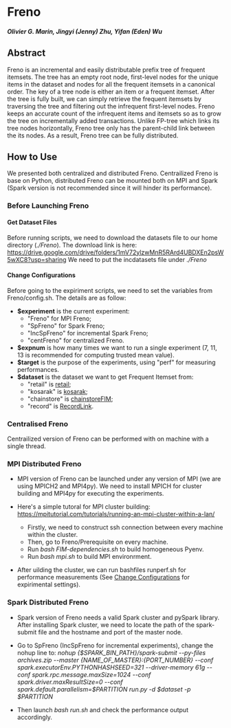 # Freno
##### Olivier G. Marin, Jingyi (Jenny) Zhu, Yifan (Eden) Wu

<a name="Abs"></a>
## Abstract
  Freno is an incremental and easily distributable prefix tree of frequent itemsets. The tree has an empty root node, first-level nodes for the unique items in the dataset and nodes for all the frequent itemsets in a canonical order. The key of a tree node is either an item or a frequent itemset. After the tree is fully built, we can simply retrieve the frequent itemsets by traversing the tree and filtering out the infrequent first-level nodes. Freno keeps an accurate count of the infrequent items and itemsets so as to grow the tree on incrementally added transactions. Unlike FP-tree which links its tree nodes horizontally, Freno tree only has the parent-child link between the its nodes. As a result, Freno tree can be fully distributed.

## How to Use
  We presented both centralized and distributed Freno. Centrailized Freno is base on Python, distributed Freno can be mounted both on MPI and Spark (Spark version is not recommended since it will hinder its performance). 

### Before Launching Freno

<a name="DS"></a>
#### Get Dataset Files
  Before running scripts, we need to download the datasets file to our home directory (_./Freno_). 
  The download link is here: https://drive.google.com/drive/folders/1mV72ylzwMnR5RArd4UBDXEn2psW5wXC8?usp=sharing
  We need to put the incdatasets file under _./Freno_

  
<a name="Config"></a>
#### Change Configurations
  Before going to the expiriment scripts, we need to set the variables from Freno/config.sh. The details are as follow:
   * **$experiment** is the current experiment: 
     + "Freno" for MPI Freno; 
     + "SpFreno" for Spark Freno; 
     + "IncSpFreno" for incremental Spark Freno; 
     + "centFreno" for centralized Freno.
   * **$expnum** is how many times we want to run a single experiment (7, 11, 13 is recommended for computing trusted mean value).
   * **$target** is the purpose of the experiments, using "perf" for measuring performances.
   * **$dataset** is the dataset we want to get Frequent Itemset from: 
     + "retail" is [retail](http://www.philippe-fournier-viger.com/spmf/datasets/retail.txt);
     + "kosarak" is [kosarak](http://www.philippe-fournier-viger.com/spmf/datasets/kosarak.dat);
     + "chainstore" is [chainstoreFIM](http://www.philippe-fournier-viger.com/spmf/datasets/chainstoreFIM.txt);
     + "record" is [RecordLink](http://www.philippe-fournier-viger.com/spmf/datasets/RecordLink.txt).


<a name="CentFreno"></a>
### Centralised Freno
  Centrailized version of Freno can be performed with on machine with a single thread. 

<a name="MPIFreno"></a>
### MPI Distributed Freno
  * MPI version of Freno can be launched under any version of MPI (we are using MPICH2 and MPI4py). We need to install MPICH for cluster building and MPI4py for executing the experiments. 
  * Here's a simple tutoral for MPI cluster building: https://mpitutorial.com/tutorials/running-an-mpi-cluster-within-a-lan/
    + Firstly, we need to construct ssh connection between every machine within the cluster.
    + Then, go to Freno/Prerequisite on every machine.
    + Run _bash FIM-dependencies.sh_ to build homogeneous Pyenv.
    + Run _bash mpi.sh_ to build MPI environrment.
  
  * After uilding the cluster, we can run bashfiles runperf.sh for performance measurements (See [Change Configurations](#Config) for expirimental settings).
  

<a name="SpFreno"></a>
### Spark Distributed Freno
  * Spark version of Freno needs a valid Spark cluster and pySpark library. After installing Spark cluster, we need to locate the path of the spark-submit file and the hostname and port of the master node.
  * Go to SpFreno (IncSpFreno for incremental experiments), change the nohup line to:
    _nohup {$SPARK_BIN_PATH}/spark-submit --py-files archives.zip --master {NAME_OF_MASTER}:{PORT_NUMBER} --conf spark.executorEnv.PYTHONHASHSEED=321 --driver-memory 61g --conf spark.rpc.message.maxSize=1024 --conf spark.driver.maxResultSize=0 --conf spark.default.parallelism=$PARTITION run.py -d $dataset -p $PARTITION_
    
  * Then launch _bash run.sh_ and check the performance output accordingly.
    
